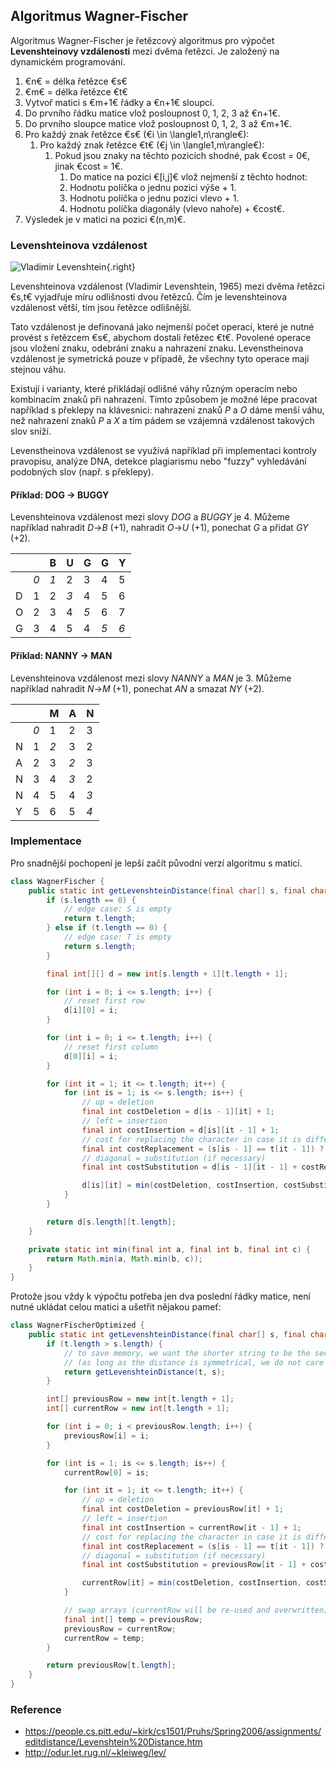## Algoritmus Wagner-Fischer

Algoritmus Wagner-Fischer je řetězcový algoritmus pro výpočet **Levenshteinovy vzdálenosti** mezi dvěma řetězci.
Je založený na dynamickém programování.

1. €n€ = délka řetězce €s€
1. €m€ = délka řetězce €t€
1. Vytvoř matici s €m+1€ řádky a €n+1€ sloupci.
1. Do prvního řádku matice vlož posloupnost 0, 1, 2, 3 až €n+1€.
1. Do prvního sloupce matice vlož posloupnost 0, 1, 2, 3 až €m+1€.
1. Pro každý znak řetězce €s€ (€i \in \langle1,n\rangle€):
    1. Pro každý znak řetězce €t€ (€j \in \langle1,m\rangle€):
        1. Pokud jsou znaky na těchto pozicích shodné, pak €cost = 0€, jinak €cost = 1€.
            1. Do matice na pozici €[i,j]€ vlož nejmenší z těchto hodnot:
            1. Hodnotu políčka o jednu pozici výše + 1.
            1. Hodnotu políčka o jednu pozici vlevo + 1.
            1. Hodnotu políčka diagonály (vlevo nahoře) + €cost€.
1. Výsledek je v matici na pozici €(n,m)€.

### Levenshteinova vzdálenost

![Vladimir Levenshtein](levenshtein.jpg){.right}

Levenshteinova vzdálenost (Vladimir Levenshtein, 1965) mezi dvěma řetězci €s,t€ vyjadřuje míru odlišnosti dvou řetězců. 
Čím je levenshteinova vzdálenost větší, tím jsou řetězce odlišnější.

Tato vzdálenost je definovaná jako nejmenší počet operací, které je nutné provést s řetězcem €s€, abychom dostali řetězec €t€.
Povolené operace jsou vložení znaku, odebrání znaku a nahrazení znaku. 
Levenstheinova vzdálenost je symetrická pouze v případě, že všechny tyto operace mají stejnou váhu.

Existují i varianty, které přikládají odlišné váhy různým operacím nebo kombinacím znaků při nahrazení.
Tímto způsobem je možné lépe pracovat například s překlepy na klávesnici: nahrazení znaků *P* a *O* dáme menší váhu, než nahrazení znaků *P* a *X* a tím pádem se vzájemná vzdálenost takových slov sníží.

Levenstheinova vzdálenost se využívá například při implementaci kontroly pravopisu, analýze DNA, detekce plagiarismu nebo "fuzzy" vyhledávání podobných slov (např. s překlepy).

#### Příklad: DOG &rarr; BUGGY

Levenshteinova vzdálenost mezi slovy *DOG* a *BUGGY* je 4.
Můžeme například nahradit *D*->*B* (+1), nahradit *O*->*U* (+1), ponechat *G* a přidat *GY* (+2).

| | |B|U|G|G|Y|
|---|---|---|---|---|---|---
| |*0*|*1*| 2 | 3 | 4 | 5 |
|D| 1 | 2 |*3*| 4 | 5 | 6 |
|O| 2 | 3 | 4 |*5*| 6 | 7 |
|G| 3 | 4 | 5 | 4 |*5*|*6*|

#### Příklad: NANNY &rarr; MAN

Levenshteinova vzdálenost mezi slovy *NANNY* a *MAN* je 3.
Můžeme například nahradit *N*->*M* (+1), ponechat *AN* a smazat *NY* (+2).

| | |M|A|N|
|---|---|---|---|---|
| |*0*| 1 | 2 | 3 |
|N| 1 |*2*| 3 | 2 |
|A| 2 | 3 |*2*| 3 |
|N| 3 | 4 |*3*| 2 |
|N| 4 | 5 | 4 |*3*|
|Y| 5 | 6 | 5 |*4*|

### Implementace

Pro snadnější pochopení je lepší začít původní verzí algoritmu s maticí.

```java
class WagnerFischer {
    public static int getLevenshteinDistance(final char[] s, final char[] t) {
        if (s.length == 0) {
            // edge case: S is empty
            return t.length;
        } else if (t.length == 0) {
            // edge case: T is empty
            return s.length;
        }

        final int[][] d = new int[s.length + 1][t.length + 1];

        for (int i = 0; i <= s.length; i++) {
            // reset first row
            d[i][0] = i;
        }

        for (int i = 0; i <= t.length; i++) {
            // reset first column
            d[0][i] = i;
        }

        for (int it = 1; it <= t.length; it++) {
            for (int is = 1; is <= s.length; is++) {
                // up = deletion
                final int costDeletion = d[is - 1][it] + 1;
                // left = insertion
                final int costInsertion = d[is][it - 1] + 1;
                // cost for replacing the character in case it is different
                final int costReplacement = (s[is - 1] == t[it - 1]) ? 0 : 1;
                // diagonal = substitution (if necessary)
                final int costSubstitution = d[is - 1][it - 1] + costReplacement;

                d[is][it] = min(costDeletion, costInsertion, costSubstitution);
            }
        }

        return d[s.length][t.length];
    }

    private static int min(final int a, final int b, final int c) {
        return Math.min(a, Math.min(b, c));
    }
}
```

Protože jsou vždy k výpočtu potřeba jen dva poslední řádky matice, není nutné ukládat celou matici a ušetřit nějakou pameť:

```java
class WagnerFischerOptimized {
    public static int getLevenshteinDistance(final char[] s, final char[] t) {
        if (t.length > s.length) {
            // to save memory, we want the shorter string to be the second parameter
            // (as long as the distance is symmetrical, we do not care about the order)
            return getLevenshteinDistance(t, s);
        }

        int[] previousRow = new int[t.length + 1];
        int[] currentRow = new int[t.length + 1];

        for (int i = 0; i < previousRow.length; i++) {
            previousRow[i] = i;
        }

        for (int is = 1; is <= s.length; is++) {
            currentRow[0] = is;

            for (int it = 1; it <= t.length; it++) {
                // up = deletion
                final int costDeletion = previousRow[it] + 1;
                // left = insertion
                final int costInsertion = currentRow[it - 1] + 1;
                // cost for replacing the character in case it is different
                final int costReplacement = (s[is - 1] == t[it - 1]) ? 0 : 1;
                // diagonal = substitution (if necessary)
                final int costSubstitution = previousRow[it - 1] + costReplacement;

                currentRow[it] = min(costDeletion, costInsertion, costSubstitution);
            }

            // swap arrays (currentRow will be re-used and overwritten)
            final int[] temp = previousRow;
            previousRow = currentRow;
            currentRow = temp;
        }

        return previousRow[t.length];
    }
}
```

### Reference

- https://people.cs.pitt.edu/~kirk/cs1501/Pruhs/Spring2006/assignments/editdistance/Levenshtein%20Distance.htm
- http://odur.let.rug.nl/~kleiweg/lev/